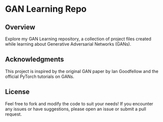 # GAN Learning Repo

## Overview
Explore my GAN Learning repository, a collection of project files created while learning about Generative Adversarial Networks (GANs).

## Acknowledgments

This project is inspired by the original GAN paper by Ian Goodfellow and the official PyTorch tutorials on GANs.

## License

Feel free to fork and modify the code to suit your needs! If you encounter any issues or have suggestions, please open an issue or submit a pull request.
